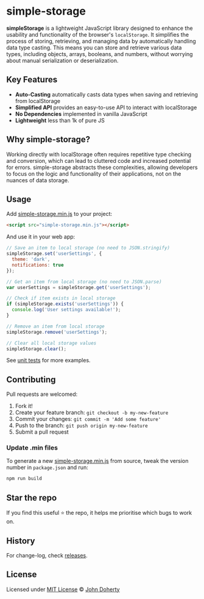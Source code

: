 # simple-storage

**simpleStorage** is a lightweight JavaScript library designed to enhance the usability and functionality of the browser's `localStorage`. It simplifies the process of storing, retrieving, and managing data by automatically handling data type casting. This means you can store and retrieve various data types, including objects, arrays, booleans, and numbers, without worrying about manual serialization or deserialization.

## Key Features
* **Auto-Casting** automatically casts data types when saving and retrieving from localStorage
* **Simplified API** provides an easy-to-use API to interact with localStorage
* **No Dependencies** implemented in vanilla JavaScript
* **Lightweight** less than 1k of pure JS

## Why simple-storage?

Working directly with localStorage often requires repetitive type checking and conversion, which can lead to cluttered code and increased potential for errors. simple-storage abstracts these complexities, allowing developers to focus on the logic and functionality of their applications, not on the nuances of data storage.

## Usage

Add [simple-storage.min.js](dist/simple-storage.min.js) to your project:

```html
<script src="simple-storage.min.js"></script>
```

And use it in your web app:

```js
// Save an item to local storage (no need to JSON.stringify)
simpleStorage.set('userSettings', {
  theme: 'dark',
  notifications: true
});

// Get an item from local storage (no need to JSON.parse)
var userSettings = simpleStorage.get('userSettings');

// Check if item exists in local storage
if (simpleStorage.exists('userSettings')) {
  console.log('User settings available!');
}

// Remove an item from local storage
simpleStorage.remove('userSettings');

// Clear all local storage values
simpleStorage.clear();
```

See [unit tests](/tests/simple-storage-casting-spec.js) for more examples.

## Contributing

Pull requests are welcomed:

1. Fork it!
2. Create your feature branch: `git checkout -b my-new-feature`
3. Commit your changes: `git commit -m 'Add some feature'`
4. Push to the branch: `git push origin my-new-feature`
5. Submit a pull request

### Update .min files

To generate a new [simple-storage.min.js](dist/simple-storage.min.js) from source, tweak the version number in `package.json` and run:

```bash
npm run build
```

## Star the repo

If you find this useful ⭐ the repo, it helps me prioritise which bugs to work on.

## History

For change-log, check [releases](https://github.com/john-doherty/simple-storage/releases).

## License

Licensed under [MIT License](LICENSE) &copy; [John Doherty](https://twitter.com/mrJohnDoherty)